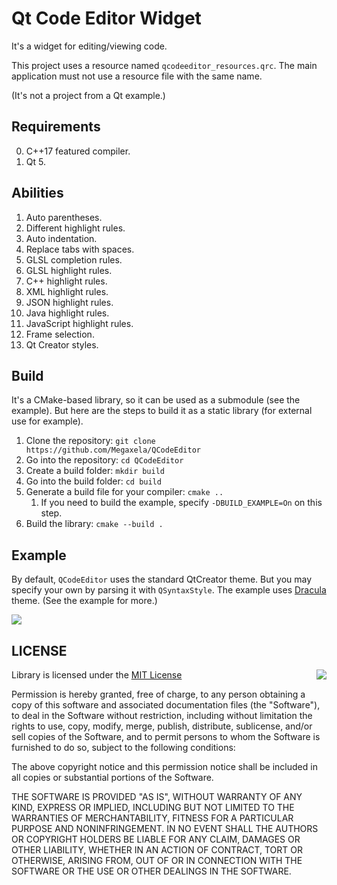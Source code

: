 # Qt Code Editor Widget

It's a widget for editing/viewing code.

This project uses a resource named `qcodeeditor_resources.qrc`. The main application
must not use a resource file with the same name.

(It's not a project from a Qt example.)

## Requirements
0. C++17 featured compiler.
0. Qt 5.

## Abilities
1. Auto parentheses.
1. Different highlight rules.
1. Auto indentation.
1. Replace tabs with spaces.
1. GLSL completion rules.
1. GLSL highlight rules.
1. C++ highlight rules.
1. XML highlight rules.
1. JSON highlight rules.
1. Java highlight rules.
1. JavaScript highlight rules.
1. Frame selection.
1. Qt Creator styles.

## Build
It's a CMake-based library, so it can be used as a submodule (see the example).
But here are the steps to build it as a static library (for external use for example).

1. Clone the repository: `git clone https://github.com/Megaxela/QCodeEditor`
1. Go into the repository: `cd QCodeEditor`
1. Create a build folder: `mkdir build`
1. Go into the build folder: `cd build`
1. Generate a build file for your compiler: `cmake ..`
    1. If you need to build the example, specify `-DBUILD_EXAMPLE=On` on this step.
1. Build the library: `cmake --build .`

## Example

By default, `QCodeEditor` uses the standard QtCreator theme. But you may specify
your own by parsing it with `QSyntaxStyle`. The example uses [Dracula](https://draculatheme.com) theme.
(See the example for more.) 

<img src="https://github.com/Megaxela/QCodeEditor/blob/master/example/image/preview.png">

## LICENSE

<img align="right" src="http://opensource.org/trademarks/opensource/OSI-Approved-License-100x137.png">

Library is licensed under the [MIT License](https://opensource.org/licenses/MIT)

Permission is hereby granted, free of charge, to any person obtaining a copy
of this software and associated documentation files (the "Software"), to deal
in the Software without restriction, including without limitation the rights
to use, copy, modify, merge, publish, distribute, sublicense, and/or sell
copies of the Software, and to permit persons to whom the Software is
furnished to do so, subject to the following conditions:

The above copyright notice and this permission notice shall be included in all
copies or substantial portions of the Software.

THE SOFTWARE IS PROVIDED "AS IS", WITHOUT WARRANTY OF ANY KIND, EXPRESS OR
IMPLIED, INCLUDING BUT NOT LIMITED TO THE WARRANTIES OF MERCHANTABILITY,
FITNESS FOR A PARTICULAR PURPOSE AND NONINFRINGEMENT. IN NO EVENT SHALL THE
AUTHORS OR COPYRIGHT HOLDERS BE LIABLE FOR ANY CLAIM, DAMAGES OR OTHER
LIABILITY, WHETHER IN AN ACTION OF CONTRACT, TORT OR OTHERWISE, ARISING FROM,
OUT OF OR IN CONNECTION WITH THE SOFTWARE OR THE USE OR OTHER DEALINGS IN THE
SOFTWARE.
